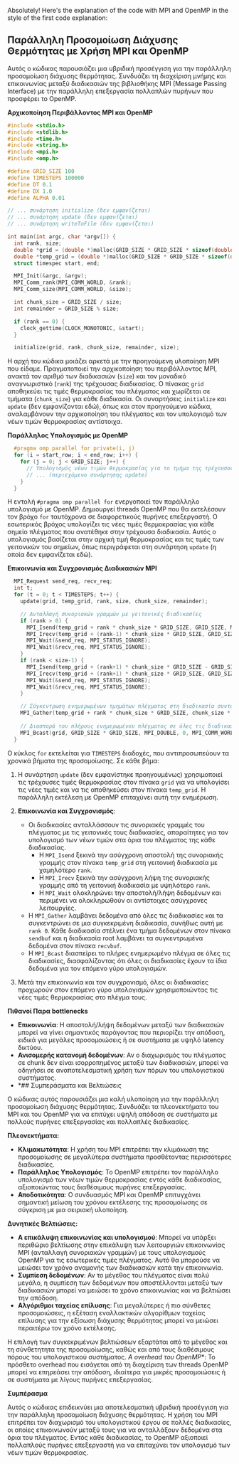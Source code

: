 Absolutely! Here's the explanation of the code with MPI and OpenMP in the style of the first code explanation:

## Παράλληλη Προσομοίωση Διάχυσης Θερμότητας με Χρήση MPI και OpenMP

Αυτός ο κώδικας παρουσιάζει μια υβριδική προσέγγιση για την παράλληλη προσομοίωση διάχυσης θερμότητας. Συνδυάζει τη διαχείριση μνήμης και επικοινωνίας μεταξύ διαδικασιών της βιβλιοθήκης MPI (Message Passing Interface) με την παράλληλη επεξεργασία πολλαπλών πυρήνων που προσφέρει το OpenMP.

**Αρχικοποίηση Περιβάλλοντος MPI και OpenMP**

```c
#include <stdio.h>
#include <stdlib.h>
#include <time.h>
#include <string.h>
#include <mpi.h>
#include <omp.h>

#define GRID_SIZE 100
#define TIMESTEPS 100000
#define DT 0.1
#define DX 1.0
#define ALPHA 0.01

// ... συνάρτηση initialize (δεν εμφανίζεται)
// ... συνάρτηση update (δεν εμφανίζεται)
// ... συνάρτηση writeToFile (δεν εμφανίζεται)

int main(int argc, char *argv[]) {
  int rank, size;
  double *grid = (double *)malloc(GRID_SIZE * GRID_SIZE * sizeof(double));
  double *temp_grid = (double *)malloc(GRID_SIZE * GRID_SIZE * sizeof(double));
  struct timespec start, end;

  MPI_Init(&argc, &argv);
  MPI_Comm_rank(MPI_COMM_WORLD, &rank);
  MPI_Comm_size(MPI_COMM_WORLD, &size);

  int chunk_size = GRID_SIZE / size;
  int remainder = GRID_SIZE % size;

  if (rank == 0) {
    clock_gettime(CLOCK_MONOTONIC, &start);
  }

  initialize(grid, rank, chunk_size, remainder, size);
```

Η αρχή του κώδικα μοιάζει αρκετά με την προηγούμενη υλοποίηση MPI που είδαμε. Πραγματοποιεί την αρχικοποίηση του περιβάλλοντος MPI, ανακτά τον αριθμό των διαδικασιών (`size`) και τον μοναδικό αναγνωριστικό (`rank`) της τρέχουσας διαδικασίας. Ο πίνακας `grid` αποθηκεύει τις τιμές θερμοκρασίας του πλέγματος και χωρίζεται σε τμήματα (`chunk_size`) για κάθε διαδικασία. Οι συναρτήσεις `initialize` και `update` (δεν εμφανίζονται εδώ), όπως και στον προηγούμενο κώδικα, αναλαμβάνουν την αρχικοποίηση του πλέγματος και τον υπολογισμό των νέων τιμών θερμοκρασίας αντίστοιχα.

**Παράλληλος Υπολογισμός με OpenMP**

```c
  #pragma omp parallel for private(i, j)
  for (i = start_row; i < end_row; i++) {
    for (j = 0; j < GRID_SIZE; j++) {
      // Υπολογισμός νέων τιμών θερμοκρασίας για το τμήμα της τρέχουσας διαδικασίας
      // ... (περιεχόμενο συνάρτησης update)
    }
  }
```

Η εντολή `#pragma omp parallel for` ενεργοποιεί τον παράλληλο υπολογισμό με OpenMP. Δημιουργεί threads OpenMP που θα εκτελέσουν τον βρόχο `for` ταυτόχρονα σε διαφορετικούς πυρήνες επεξεργαστή. Ο εσωτερικός βρόχος υπολογίζει τις νέες τιμές θερμοκρασίας για κάθε σημείο πλέγματος που ανατέθηκε στην τρέχουσα διαδικασία. Αυτός ο υπολογισμός βασίζεται στην αρχική τιμή θερμοκρασίας και τις τιμές των γειτονικών του σημείων, όπως περιγράφεται στη συνάρτηση `update` (η οποία δεν εμφανίζεται εδώ).

**Επικοινωνία και Συγχρονισμός Διαδικασιών MPI**

```c
  MPI_Request send_req, recv_req;
  int t;
  for (t = 0; t < TIMESTEPS; t++) {
    update(grid, temp_grid, rank, size, chunk_size, remainder);

    // Ανταλλαγή συνοριακών γραμμών με γειτονικές διαδικασίες
    if (rank > 0) {
      MPI_Isend(temp_grid + rank * chunk_size * GRID_SIZE, GRID_SIZE, MPI_DOUBLE, rank-1, 0, MPI_COMM_WORLD, &send_req);
      MPI_Irecv(temp_grid + (rank-1) * chunk_size * GRID_SIZE, GRID_SIZE, MPI_DOUBLE, rank-1, 0, MPI_COMM_WORLD, &recv_req);
      MPI_Wait(&send_req, MPI_STATUS_IGNORE);
      MPI_Wait(&recv_req, MPI_STATUS_IGNORE);
    }
    if (rank < size-1) {
      MPI_Isend(temp_grid + (rank+1) * chunk_size * GRID_SIZE - GRID_SIZE, GRID_SIZE, MPI_DOUBLE, rank+1, 0, MPI_COMM_WORLD, &send_req);
      MPI_Irecv(temp_grid + (rank+1) * chunk_size * GRID_SIZE, GRID_SIZE, MPI_DOUBLE, rank+1, 0, MPI_COMM_WORLD, &recv_req);
      MPI_Wait(&send_req, MPI_STATUS_IGNORE);
      MPI_Wait(&recv_req, MPI_STATUS_IGNORE);
    }

    // Σύγκεντρωση ενημερωμένων τμημάτων πλέγματος στη διαδικασία συντονισμού
    MPI_Gather(temp_grid + rank * chunk_size * GRID_SIZE, chunk_size * GRID_SIZE, MPI_DOUBLE, grid, chunk_size * GRID_SIZE, MPI_DOUBLE, 0, MPI_COMM_WORLD);
 
    // Διασπορά του πλήρους ενημερωμένου πλέγματος σε όλες τις διαδικασίες
    MPI_Bcast(grid, GRID_SIZE * GRID_SIZE, MPI_DOUBLE, 0, MPI_COMM_WORLD);
  }
```

Ο κύκλος `for` εκτελείται για `TIMESTEPS` διαδοχές, που αντιπροσωπεύουν τα χρονικά βήματα της προσομοίωσης. Σε κάθε βήμα:

1. Η συνάρτηση `update` (δεν εμφανίστηκε προηγουμένως) χρησιμοποιεί τις τρέχουσες τιμές θερμοκρασίας στον πίνακα `grid` για να υπολογίσει τις νέες τιμές και να τις αποθηκεύσει στον πίνακα `temp_grid`. Η παράλληλη εκτέλεση με OpenMP επιταχύνει αυτή την ενημέρωση.

2. **Επικοινωνία και Συγχρονισμός**:

   - Οι διαδικασίες ανταλλάσσουν τις συνοριακές γραμμές του πλέγματος με τις γειτονικές τους διαδικασίες, απαραίτητες για τον υπολογισμό των νέων τιμών στα όρια του πλέγματος της κάθε διαδικασίας. 
     - Η `MPI_Isend` ξεκινά την ασύγχρονη αποστολή της συνοριακής γραμμής στον πίνακα `temp_grid` στη γειτονική διαδικασία με χαμηλότερο `rank`.
     - Η `MPI_Irecv` ξεκινά την ασύγχρονη λήψη της συνοριακής γραμμής από τη γειτονική διαδικασία με υψηλότερο `rank`.
     - Η `MPI_Wait` ολοκληρώνει την αποστολή/λήψη δεδομένων και περιμένει να ολοκληρωθούν οι αντίστοιχες ασύγχρονες λειτουργίες.
   - Η `MPI_Gather` λαμβάνει δεδομένα από όλες τις διαδικασίες και τα συγκεντρώνει σε μια συγκεκριμένη διαδικασία, συνήθως αυτή με `rank 0`. Κάθε διαδικασία στέλνει ένα τμήμα δεδομένων στον πίνακα `sendbuf` και η διαδικασία root λαμβάνει τα συγκεντρωμένα δεδομένα στον πίνακα `recvbuf`.
   - Η `MPI_Bcast` διασπείρει το πλήρες ενημερωμένο πλέγμα σε όλες τις διαδικασίες, διασφαλίζοντας ότι όλες οι διαδικασίες έχουν τα ίδια δεδομένα για τον επόμενο γύρο υπολογισμών.

3. Μετά την επικοινωνία και τον συγχρονισμό, όλες οι διαδικασίες προχωρούν στον επόμενο γύρο υπολογισμών χρησιμοποιώντας τις νέες τιμές θερμοκρασίας στο πλέγμα τους.



**Πιθανοί Παρα bottlenecks**

* **Επικοινωνία**: Η αποστολή/λήψη δεδομένων μεταξύ των διαδικασιών μπορεί να γίνει σημαντικός παράγοντας που περιορίζει την απόδοση, ειδικά για μεγάλες προσομοιώσεις ή σε συστήματα με υψηλό latency δικτύου.
* **Ανισομερής κατανομή δεδομένων**:  Αν ο διαχωρισμός του πλέγματος σε chunk δεν είναι ισορροπημένος μεταξύ των διαδικασιών, μπορεί να οδηγήσει σε αναποτελεσματική χρήση των πόρων του υπολογιστικού συστήματος.
* *## Συμπεράσματα και Βελτιώσεις

Ο κώδικας αυτός παρουσιάζει μια καλή υλοποίηση για την παράλληλη προσομοίωση διάχυσης θερμότητας. Συνδυάζει τα πλεονεκτήματα του MPI και του OpenMP για να επιτύχει υψηλή απόδοση σε συστήματα με πολλούς πυρήνες επεξεργασίας και πολλαπλές διαδικασίες.

**Πλεονεκτήματα:**

* **Κλιμακωτότητα**: Η χρήση του MPI επιτρέπει την κλιμάκωση της προσομοίωσης σε μεγαλύτερα συστήματα προσθέτοντας περισσότερες διαδικασίες.
* **Παράλληλος Υπολογισμός**: Το OpenMP επιτρέπει τον παράλληλο υπολογισμό των νέων τιμών θερμοκρασίας εντός κάθε διαδικασίας, αξιοποιώντας τους διαθέσιμους πυρήνες επεξεργασίας.
* **Αποδοτικότητα**: Ο συνδυασμός MPI και OpenMP επιτυγχάνει σημαντική μείωση του χρόνου εκτέλεσης της προσομοίωσης σε σύγκριση με μια σειριακή υλοποίηση.

**Δυνητικές Βελτιώσεις:**

* **Α επικάλυψη επικοινωνίας και υπολογισμού**: Μπορεί να υπάρξει περιθώριο βελτίωσης στην επικάλυψη των λειτουργιών επικοινωνίας MPI (ανταλλαγή συνοριακών γραμμών) με τους υπολογισμούς OpenMP για τις εσωτερικές τιμές πλέγματος. Αυτό θα μπορούσε να μειώσει τον χρόνο αναμονής των διαδικασιών κατά την επικοινωνία.
* **Συμπίεση δεδομένων**: Αν το μέγεθος του πλέγματος είναι πολύ μεγάλο, η συμπίεση των δεδομένων που αποστέλλονται μεταξύ των διαδικασιών μπορεί να μειώσει το χρόνο επικοινωνίας και να βελτιώσει την απόδοση.
* **Αλγόριθμοι ταχείας επίλυσης**: Για μεγαλύτερες ή πιο σύνθετες προσομοιώσεις, η εξέταση εναλλακτικών αλγορίθμων ταχείας επίλυσης για την εξίσωση διάχυσης θερμότητας μπορεί να μειώσει περαιτέρω τον χρόνο εκτέλεσης.

Η επιλογή των συγκεκριμένων βελτιώσεων εξαρτάται από το μέγεθος και τη σύνθετητητα της προσομοίωσης, καθώς και από τους διαθέσιμους πόρους του υπολογιστικού συστήματος.
*Α overhead του OpenMP**:  Το πρόσθετο overhead που εισάγεται από τη διαχείριση των threads OpenMP μπορεί να επηρεάσει την απόδοση, ιδιαίτερα για μικρές προσομοιώσεις ή σε συστήματα με λίγους πυρήνες επεξεργασίας.

**Συμπέρασμα**

Αυτός ο κώδικας επιδεικνύει μια αποτελεσματική υβριδική προσέγγιση για την παράλληλη προσομοίωση διάχυσης θερμότητας. Η χρήση του MPI επιτρέπει τον διαχωρισμό του υπολογιστικού έργου σε πολλές διαδικασίες, οι οποίες επικοινωνούν μεταξύ τους για να ανταλλάξουν δεδομένα στα όρια του πλέγματος. Εντός κάθε διαδικασίας, το OpenMP αξιοποιεί πολλαπλούς πυρήνες επεξεργαστή για να επιταχύνει τον υπολογισμό των νέων τιμών θερμοκρασίας.
